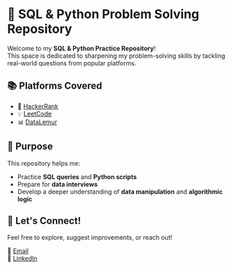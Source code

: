 # 🧠 SQL & Python Problem Solving Repository

Welcome to my **SQL & Python Practice Repository**!  
This space is dedicated to sharpening my problem-solving skills by tackling real-world questions from popular platforms.

## 📚 Platforms Covered
- 🎯 [HackerRank](https://www.hackerrank.com/)
- 💡 [LeetCode](https://leetcode.com/)
- 📊 [DataLemur](https://datalemur.com/)

## 🎯 Purpose
This repository helps me:
- Practice **SQL queries** and **Python scripts**
- Prepare for **data interviews**
- Develop a deeper understanding of **data manipulation** and **algorithmic logic**

## 🚀 Let's Connect!
Feel free to explore, suggest improvements, or reach out!  

📧 [Email](mailto:ahmed.tarek.mohsen@hotmail.com)  
💼 [LinkedIn](https://www.linkedin.com/in/ahmed-tarek99/)  
